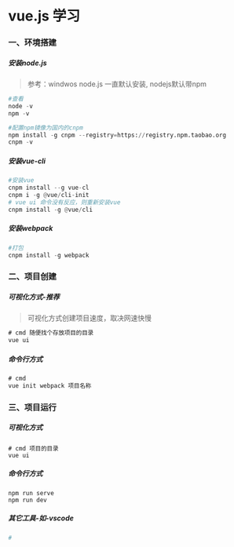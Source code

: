 # vue.js 学习



### 一、环境搭建

##### 安装node.js 

> 参考：windwos node.js 一直默认安装, nodejs默认带npm

```python
#查看
node -v
npm -v

#配置npm镜像为国内的cnpm
npm install -g cnpm --registry=https://registry.npm.taobao.org
cnpm -v
```

##### 安装vue-cli

```python
#安装vue
cnpm install --g vue-cl
cnpm i -g @vue/cli-init
# vue ui 命令没有反应，则重新安装vue
cnpm install -g @vue/cli
```

##### 安装webpack

```python
#打包
cnpm install -g webpack
```



### 二、项目创建

##### 可视化方式-推荐

> 可视化方式创建项目速度，取决网速快慢

```cmd
# cmd 随便找个存放项目的目录
vue ui
```

##### 命令行方式

```cmd
# cmd
vue init webpack 项目名称
```

### 三、项目运行

##### 可视化方式

```
# cmd 项目的目录
vue ui
```

##### 命令行方式

```
npm run serve
npm run dev
```

##### 其它工具-如-vscode

```python
# 
```
